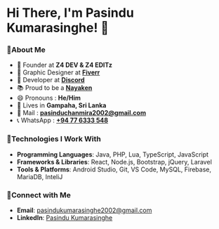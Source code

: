 <h1 align="left">Hi There, I'm Pasindu Kumarasinghe! 👋</h1>

### 🌱About Me

- 👑 Founder at **Z4 DEV & Z4 EDITz** 
- 💚 Graphic Designer at [**Fiverr**](https://www.ebuildersecurity.com/) 
- 💜 Developer at [**Discord**](https://discord.com/)  
- 📚 Proud to be a [**Nayaken**](https://www.bcg.lk/)
- 😄 Pronouns : **He/Him**
- 🏡 Lives in **Gampaha, Sri Lanka** 
- 📧 Mail : **pasinduchanmira2002@gmail.com** 
- 📞 WhatsApp : [**+94 77 6333 548**](https://wa.me/message/R52ZDBKLUBS7L1)

### 🧩Technologies I Work With

- **Programming Languages**: Java, PHP, Lua, TypeScript, JavaScript
- **Frameworks & Libraries**: React, Node.js, Bootstrap, jQuery, Laravel
- **Tools & Platforms**: Android Studio, Git, VS Code, MySQL, Firebase, MariaDB, InteliJ

### 📩Connect with Me
- **Email**: [pasindukumarasinghe2002@gmail.com](pasindukumarasinghe2002@gmail.com)
- **LinkedIn**: [Pasindu Kumarasinghe](https://www.linkedin.com/in/pasindu-kumarasinghe)
